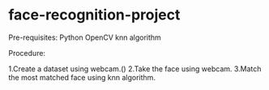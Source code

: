 # face-recognition-project
Pre-requisites:
  Python
  OpenCV
  knn algorithm
  
Procedure:

1.Create a dataset using webcam.()
2.Take the face using webcam.
3.Match the most matched face using knn algorithm.


